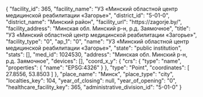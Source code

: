 {
    "facility_id": 365,
    "facility_name": "УЗ «Минский областной центр медицинской реабилитации «Загорье»",
    "district_id": "5-01-0",
    "district_name": "Минский район",
    "facility_url": "https:\/\/zagorje.by\/",
    "facility_address": "Минская обл. Минский р-н, р.д. Заямочное",
    "title": "УЗ «Минский областной центр медицинской реабилитации «Загорье»",
    "facility_type": "0",
    "ap_1": "0",
    "name": "УЗ «Минский областной центр медицинской реабилитации «Загорье»",
    "state": "public institution",
    "stats": [],
    "med_id": 1024530,
    "address": "Минская обл. Минский р-н, р.д. Заямочное",
    "devices": [],
    "coord_x_y": {
        "crs": {
            "type": "name",
            "properties": {
                "name": "EPSG:4326"
            }
        },
        "type": "Point",
        "coordinates": [
            27.8556,
            53.8503
        ]
    },
    "place_name": "Минск",
    "place_type": "city",
    "localties_key": 104,
    "year_of_closing": null,
    "year_of_opening": "0",
    "healthcare_facility_key": 365,
    "administrative_division_id": "5-01-0"
}